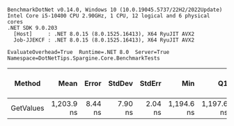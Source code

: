 ```

BenchmarkDotNet v0.14.0, Windows 10 (10.0.19045.5737/22H2/2022Update)
Intel Core i5-10400 CPU 2.90GHz, 1 CPU, 12 logical and 6 physical cores
.NET SDK 9.0.203
  [Host]     : .NET 8.0.15 (8.0.1525.16413), X64 RyuJIT AVX2
  Job-JJEKCF : .NET 8.0.15 (8.0.1525.16413), X64 RyuJIT AVX2

EvaluateOverhead=True  Runtime=.NET 8.0  Server=True  
Namespace=DotNetTips.Spargine.Core.BenchmarkTests  

```
| Method    | Mean       | Error   | StdDev  | StdErr  | Min        | Q1         | Median     | Q3         | Max        | Op/s      | CI99.9% Margin | Iterations | Kurtosis | MValue | Skewness | Rank | LogicalGroup | Baseline | Gen0   | Completed Work Items | Lock Contentions | Exceptions | Code Size | Allocated |
|---------- |-----------:|--------:|--------:|--------:|-----------:|-----------:|-----------:|-----------:|-----------:|----------:|---------------:|-----------:|---------:|-------:|---------:|-----:|------------- |--------- |-------:|---------------------:|-----------------:|-----------:|----------:|----------:|
| GetValues | 1,203.9 ns | 8.44 ns | 7.90 ns | 2.04 ns | 1,194.6 ns | 1,197.6 ns | 1,203.0 ns | 1,208.6 ns | 1,218.8 ns | 830,615.2 |       6.480 ns |      15.00 |    1.757 |  2.000 |   0.4597 |    1 | *            | No       | 0.0076 |                    - |                - |          - |   1,935 B |     840 B |

